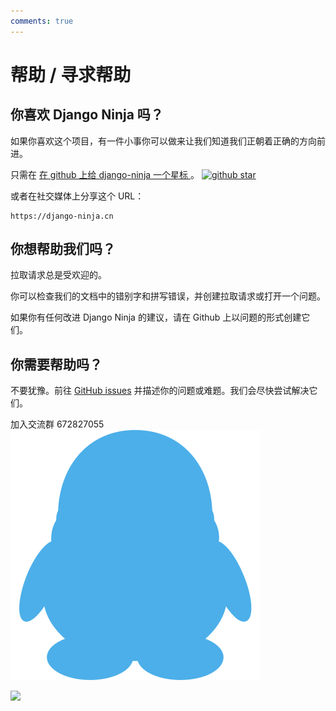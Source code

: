 ```yaml
---
comments: true
---
```

# 帮助 / 寻求帮助

## 你喜欢 Django Ninja 吗？

如果你喜欢这个项目，有一件小事你可以做来让我们知道我们正朝着正确的方向前进。

只需在 <a href="https://github.com/vitalik/django-ninja" target="_blank"> 在 github 上给 django-ninja 一个星标 </a> 。 <a href="https://github.com/vitalik/django-ninja" target="_blank">![github star](img/github-star.png)</a>

或者在社交媒体上分享这个 URL：

```
https://django-ninja.cn
```


## 你想帮助我们吗？

拉取请求总是受欢迎的。

你可以检查我们的文档中的错别字和拼写错误，并创建拉取请求或打开一个问题。

如果你有任何改进 Django Ninja 的建议，请在 Github 上以问题的形式创建它们。



## 你需要帮助吗？

不要犹豫。前往 <a href="https://github.com/vitalik/django-ninja/issues" target="_blank">GitHub issues</a> 并描述你的问题或难题。我们会尽快尝试解决它们。

加入交流群 672827055 <a href="https://qm.qq.com/q/e0JkcwEFgs" target="_blank">![QQ](img/qq.svg)</a>



<img style="object-fit: cover; object-position: 50% 50%;" loading="lazy" fetchpriority="auto" aria-hidden="true" draggable="false" src="https://picsum.photos/825/47.jpg">
